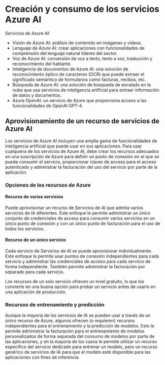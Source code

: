 # Creación y consumo de los servicios Azure AI

Servicios de Azure AI:

* Visión de Azure AI: análisis de contenido en imágenes y vídeos.
* Lenguaje de Azure AI: crear aplicaciones con funcionalidades de comprensión del lenguaje natural líderes del sector.
* Voz de Azure AI: conversión de voz a texto, texto a voz, traducción y reconocimiento del hablante.
* Inteligencia de documentos de Azure AI: una solución de reconocimiento óptico de caracteres (OCR) que puede extraer el significado semántico de formularios como facturas, recibos, etc.
* Búsqueda de Azure AI: una solución de búsqueda de escalado en la nube que usa servicios de inteligencia artificial para extraer información de datos y documentos.
* Azure OpenAI: un servicio de Azure que proporciona acceso a las funcionalidades de OpenAI GPT-4.

## Aprovisionamiento de un recurso de servicios de Azure AI

Los servicios de Azure AI incluyen una amplia gama de funcionalidades de inteligencia artificial que puede usar en sus aplicaciones. Para usar cualquiera de los servicios de Azure AI, debe crear los recursos adecuados en una suscripción de Azure para definir un punto de conexión en el que se pueda consumir el servicio, proporcionar claves de acceso para el acceso autenticado y administrar la facturación del uso del servicio por parte de la aplicación.

### Opciones de los recursos de Azure

#### Recurso de varios servicios

Puede aprovisionar un recurso de Servicios de AI que admita varios servicios de IA diferentes. Este enfoque le permite administrar un único conjunto de credenciales de acceso para consumir varios servicios en un único punto de conexión y con un único punto de facturación para el uso de todos los servicios.

#### Recurso de un único servicio

Cada servicio de Servicios de AI se puede aprovisionar individualmente. Este enfoque le permite usar puntos de conexión independientes para cada servicio y administrar las credenciales de acceso para cada servicio de forma independiente. También permite administrar la facturación por separado para cada servicio.

Los recursos de un solo servicio ofrecen un nivel gratuito, lo que los convierte en una buena opción para probar un servicio antes de usarlo en una aplicación de producción.

### Recursos de entrenamiento y predicción

Aunque la mayoría de los servicios de IA se pueden usar a través de un único recurso de Azure, algunos ofrecen (o requieren) recursos independientes para el entrenamiento y la predicción de modelos. Esto le permite administrar la facturación para el entrenamiento de modelos personalizados de forma separada del consumo de modelos por parte de las aplicaciones, y en la mayoría de los casos le permite utilizar un recurso específico del servicio dedicado para entrenar un modelo, pero un recurso genérico de servicios de IA para que el modelo esté disponible para las aplicaciones con fines de inferencia.